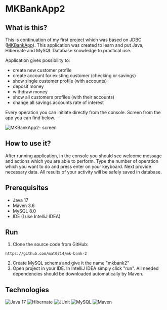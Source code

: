 # MKBankApp2

## What is this?
This is continuation of my first project which was based on JDBC ([MKBankApp](https://github.com/mat0714/mk-bank)). This application was created to learn and put Java, Hibernate and MySQL Database knowledge to practical use.

Application gives possibility to:
- create new customer profile
- create account for existing customer (checking or savings)
- show single customer profile (with accounts)
- deposit money
- withdraw money
- show all customers profiles (with their accounts)
- change all savings accounts rate of interest

Every operation you can initiate directly from the console. Screen from the app you can find below.

![MKBankApp2- screen](https://user-images.githubusercontent.com/96115456/217782586-3cb6bf5e-11bf-43df-976f-859be9058450.png)

## How to use it?
After running application, in the console you should see welcome message and actions which you are able to perform. Type the number of operation which you want to do and press enter on your keyboard. Next provide necessary data. All results of your activity will be safely saved in database.

## Prerequisites
- Java 17
- Maven 3.6
- MySQL 8.0
- IDE (I use IntelliJ IDEA)

## Run
1. Clone the source code from GitHub:
```
https://github.com/mat0714/mk-bank-2
```
2. Create MySQL schema and give it the name "mkbank2"
3. Open project in your IDE. In IntelliJ IDEA simply click "run". All needed dependencies should be downloaded automatically by Maven.

## Technologies
<img src="https://img.shields.io/badge/-JAVA 17-red" alt="Java 17" />  <img src="https://img.shields.io/badge/-HIBERNATE-red" alt="Hibernate" />
<img src="https://img.shields.io/badge/-JUNIT-red" alt="JUnit" /> <img src="https://img.shields.io/badge/-MYSQL-red" alt="MySQL" />
<img src="https://img.shields.io/badge/-MAVEN-red" alt="Maven" /> 
